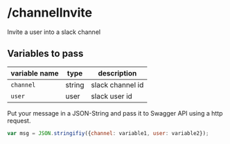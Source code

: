 # /channelInvite

Invite a user into a slack channel

## Variables to pass

| variable name  | type | description |
| ------------- | ------------- | ------------- | 
| `channel` | string  | slack channel id |
| `user` | user | slack user id |

Put your message in a JSON-String and pass it to Swagger API using a http request.

```javascript
var msg = JSON.stringifiy({channel: variable1, user: variable2});
```

